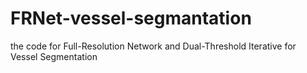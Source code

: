 # FRNet-vessel-segmantation
the code for Full-Resolution Network and Dual-Threshold Iterative for Vessel Segmentation